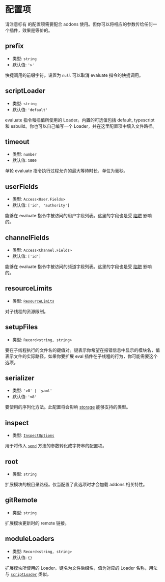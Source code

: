 # 配置项

请注意标有 <Badge text="addons" vertical="baseline"/> 的配置项需要配合 addons 使用。但你可以将相应的参数传给任何一个插件，效果是等价的。

## prefix

- 类型: `string`
- 默认值: `'>'`

快捷调用的前缀字符。设置为 `null` 可以取消 evaluate 指令的快捷调用。

## scriptLoader

- 类型: `string`
- 默认值: `'default'`

evaluate 指令和插值所使用的 Loader。内置的可选值包括 default, typescript 和 esbuild。你也可以自己编写一个 Loader，并在这里配置项中填入文件路径。

## timeout

- 类型: `number`
- 默认值: `1000`

单轮 evaluate 指令执行过程允许的最大等待时长，单位为毫秒。

## userFields

- 类型: `Access<User.Fields>`
- 默认值: `['id', 'authority']`

能够在 evaluate 指令中被访问的用户字段列表。这里的字段也是受 [陷阱](#使用陷阱) 影响的。

## channelFields

- 类型: `Access<Channel.Fields>`
- 默认值: `['id']`

能够在 evaluate 指令中被访问的频道字段列表。这里的字段也是受 [陷阱](#使用陷阱) 影响的。

## resourceLimits

- 类型: [`ResourceLimits`](https://nodejs.org/api/worker_threads.html#worker_threads_worker_resourcelimits)

对子线程的资源限制。

## setupFiles

- 类型: `Record<string, string>`

要在子线程执行的文件名的键值对。键表示你希望在报错信息中显示的模块名，值表示文件的实际路径。如果你要扩展 eval 插件在子线程的行为，你可能需要这个选项。

## serializer

- 类型: `'v8' | 'yaml'`
- 默认值: `'v8'`

要使用的序列化方法。此配置将会影响 [storage](./sandbox.md#storage) 能够支持的类型。

## inspect

- 类型: [`InspectOptions`](https://nodejs.org/api/util.html#util_util_formatwithoptions_inspectoptions_format_args)

用于将传入 [`send`](#send) 方法的参数转化成字符串的配置项。

## root <Badge text="addons"/>

- 类型: `string`

扩展模块的根目录路径。仅当配置了此选项时才会加载 addons 相关特性。

## gitRemote <Badge text="addons"/>

- 类型: `string`

扩展模块更新时的 remote 链接。

## moduleLoaders <Badge text="addons"/>

- 类型: `Record<string, string>`
- 默认值: `{}`

扩展模块所使用的 Loader。键名为文件后缀名，值为对应的 Loader 名称，用法与 [`scriptLoader`](#scriptloader) 类似。
